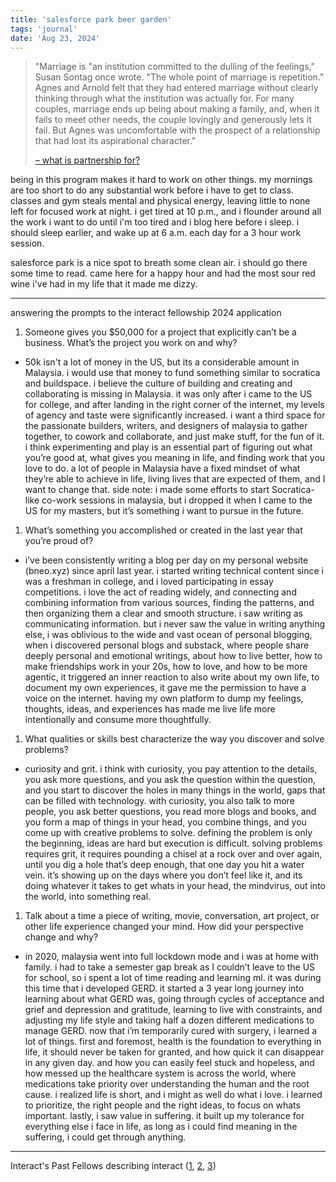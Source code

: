 ```yaml
---
title: 'salesforce park beer garden'
tags: 'journal'
date: 'Aug 23, 2024'
---
```


> "Marriage is "an institution committed to the dulling of the feelings," Susan Sontag once wrote. "The whole point of marriage is repetition." Agnes and Arnold felt that they had entered marriage without clearly thinking through what the institution was actually for. For many couples, marriage ends up being about making a family, and, when it fails to meet other needs, the couple lovingly and generously lets it fail. But Agnes was uncomfortable with the prospect of a relationship that had lost its aspirational character."
>
> [– what is partnership for?](https://open.substack.com/pub/ava/p/what-is-partnership-for)

being in this program makes it hard to work on other things. my mornings are too short to do any substantial work before i have to get to class. classes and gym steals mental and physical energy, leaving little to none left for focused work at night. i get tired at 10 p.m., and i flounder around all the work i want to do until i'm too tired and i blog here before i sleep. i should sleep earlier, and wake up at 6 a.m. each day for a 3 hour work session.

salesforce park is a nice spot to breath some clean air. i should go there some time to read. came here for a happy hour and had the most sour red wine i've had in my life that it made me dizzy.

---

answering the prompts to the interact fellowship 2024 application

1. Someone gives you $50,000 for a project that explicitly can’t be a business. What’s the project you work on and why?

- 50k isn't a lot of money in the US, but its a considerable amount in Malaysia. i would use that money to fund something similar to socratica and buildspace. i believe the culture of building and creating and collaborating is missing in Malaysia. it was only after i came to the US for college, and after landing in the right corner of the internet, my levels of agency and taste were significantly increased. i want a third space for the passionate builders, writers, and designers of malaysia to gather together, to cowork and collaborate, and just make stuff, for the fun of it. i think experimenting and play is an essential part of figuring out what you’re good at, what gives you meaning in life, and finding work that you love to do. a lot of people in Malaysia have a fixed mindset of what they’re able to achieve in life, living lives that are expected of them, and I want to change that. side note: i made some efforts to start Socratica-like co-work sessions in malaysia, but i dropped it when I came to the US for my masters, but it’s something i want to pursue in the future.

1. What’s something you accomplished or created in the last year that you’re proud of?

- i’ve been consistently writing a blog per day on my personal website (bneo.xyz) since april last year. i started writing technical content since i was a freshman in college, and i loved participating in essay competitions. i love the act of reading widely, and connecting and combining information from various sources, finding the patterns, and then organizing them a clear and smooth structure. i saw writing as communicating information. but i never saw the value in writing anything else, i was oblivious to the wide and vast ocean of personal blogging, when i discovered personal blogs and substack, where people share deeply personal and emotional writings, about how to live better, how to make friendships work in your 20s, how to love, and how to be more agentic, it triggered an inner reaction to also write about my own life, to document my own experiences, it gave me the permission to have a voice on the internet. having my own platform to dump my feelings, thoughts, ideas, and experiences has made me live life more intentionally and consume more thoughtfully.

1. What qualities or skills best characterize the way you discover and solve problems?

- curiosity and grit. i think with curiosity, you pay attention to the details, you ask more questions, and you ask the question within the question, and you start to discover the holes in many things in the world, gaps that can be filled with technology. with curiosity, you also talk to more people, you ask better questions, you read more blogs and books, and you form a map of things in your head, you combine things, and you come up with creative problems to solve. defining the problem is only the beginning, ideas are hard but execution is difficult. solving problems requires grit, it requires pounding a chisel at a rock over and over again, until you dig a hole that’s deep enough, that one day you hit a water vein. it’s showing up on the days where you don’t feel like it, and its doing whatever it takes to get whats in your head, the mindvirus, out into the world, into something real.

1. Talk about a time a piece of writing, movie, conversation, art project, or other life experience changed your mind. How did your perspective change and why?

- in 2020, malaysia went into full lockdown mode and i was at home with family. i had to take a semester gap break as I couldn’t leave to the US for school, so i spent a lot of time reading and learning ml. it was during this time that i developed GERD. it started a 3 year long journey into learning about what GERD was, going through cycles of acceptance and grief and depression and gratitude, learning to live with constraints, and adjusting my life style and taking half a dozen different medications to manage GERD. now that i’m temporarily cured with surgery, i learned a lot of things. first and foremost, health is the foundation to everything in life, it should never be taken for granted, and how quick it can disappear in any given day. and how you can easily feel stuck and hopeless, and how messed up the healthcare system is across the world, where medications take priority over understanding the human and the root cause. i realized life is short, and i might as well do what i love. i learned to prioritize, the right people and the right ideas, to focus on whats important. lastly, i saw value in suffering. it built up my tolerance for everything else i face in life, as long as i could find meaning in the suffering, i could get through anything.

---

Interact's Past Fellows describing interact ([1](https://interactfellowship.substack.com/p/b3dca211-d985-4b1b-84e5-36ca502d08f1), [2](https://interactfellowship.substack.com/p/describing-interact-no-2), [3](https://interactfellowship.substack.com/p/describing-interact-no-3))
